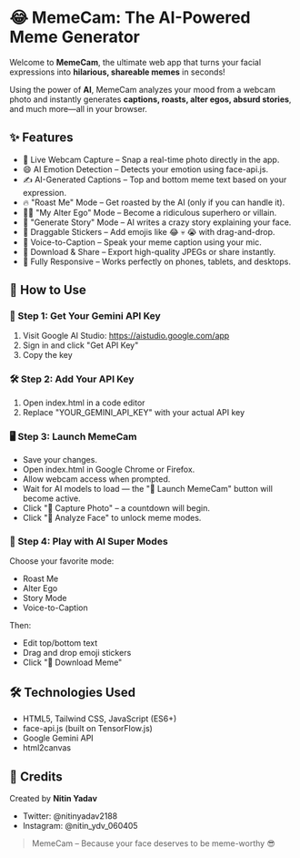 # 😂 MemeCam: The AI-Powered Meme Generator

Welcome to **MemeCam**, the ultimate web app that turns your facial expressions into **hilarious, shareable memes** in seconds!

Using the power of **AI**, MemeCam analyzes your mood from a webcam photo and instantly generates **captions, roasts, alter egos, absurd stories**, and much more—all in your browser.

## ✨ Features

- 📸 Live Webcam Capture – Snap a real-time photo directly in the app.
- 😄 AI Emotion Detection – Detects your emotion using face-api.js.
- ✍️ AI-Generated Captions – Top and bottom meme text based on your expression.
- 🔥 "Roast Me" Mode – Get roasted by the AI (only if you can handle it).
- 🦸‍♀️ "My Alter Ego" Mode – Become a ridiculous superhero or villain.
- 📜 "Generate Story" Mode – AI writes a crazy story explaining your face.
- 🤡 Draggable Stickers – Add emojis like 😂 💀 😭 with drag-and-drop.
- 🎤 Voice-to-Caption – Speak your meme caption using your mic.
- 💾 Download & Share – Export high-quality JPEGs or share instantly.
- 📱 Fully Responsive – Works perfectly on phones, tablets, and desktops.

## 🚀 How to Use

### 🧪 Step 1: Get Your Gemini API Key

1. Visit Google AI Studio: https://aistudio.google.com/app
2. Sign in and click "Get API Key"
3. Copy the key

### 🛠 Step 2: Add Your API Key

1. Open index.html in a code editor
2. Replace "YOUR_GEMINI_API_KEY" with your actual API key

### 🖥 Step 3: Launch MemeCam

- Save your changes.
- Open index.html in Google Chrome or Firefox.
- Allow webcam access when prompted.
- Wait for AI models to load — the "🚀 Launch MemeCam" button will become active.
- Click "📸 Capture Photo" – a countdown will begin.
- Click "🧠 Analyze Face" to unlock meme modes.

### 🤹 Step 4: Play with AI Super Modes

Choose your favorite mode:

- Roast Me
- Alter Ego
- Story Mode
- Voice-to-Caption

Then:

- Edit top/bottom text
- Drag and drop emoji stickers
- Click "💾 Download Meme"

## 🛠️ Technologies Used

- HTML5, Tailwind CSS, JavaScript (ES6+)
- face-api.js (built on TensorFlow.js)
- Google Gemini API
- html2canvas

## 👤 Credits

Created by **Nitin Yadav**

- Twitter: @nitinyadav2188
- Instagram: @nitin_ydv_060405

> MemeCam – Because your face deserves to be meme-worthy 😎

